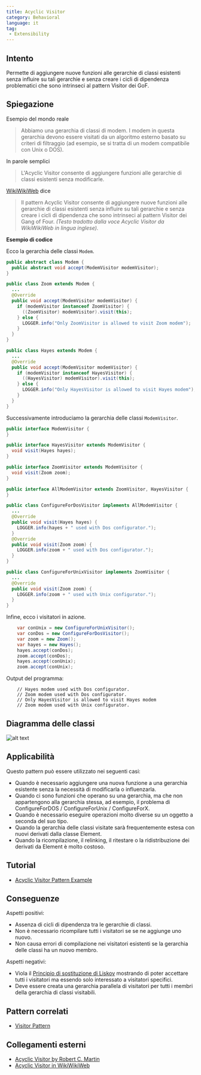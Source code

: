 ```yaml
---
title: Acyclic Visitor
category: Behavioral
language: it
tag:
 - Extensibility
---
```


## Intento

Permette di aggiungere nuove funzioni alle gerarchie di classi esistenti senza influire su tali gerarchie e senza creare i cicli di dipendenza problematici che sono intrinseci al pattern Visitor dei GoF.

## Spiegazione

Esempio del mondo reale

> Abbiamo una gerarchia di classi di modem. I modem in questa gerarchia devono essere visitati da un algoritmo esterno basato su criteri di filtraggio (ad esempio, se si tratta di un modem compatibile con Unix o DOS).

In parole semplici

> L'Acyclic Visitor consente di aggiungere funzioni alle gerarchie di classi esistenti senza modificarle.

[WikiWikiWeb](https://wiki.c2.com/?AcyclicVisitor) dice

>Il pattern Acyclic Visitor consente di aggiungere nuove funzioni alle gerarchie di classi esistenti senza influire su tali gerarchie e senza creare i cicli di dipendenza che sono intrinseci al pattern Visitor dei Gang of Four. _(Testo tradotto dalla voce Acyclic Visitor da WikiWikiWeb in lingua inglese)._

**Esempio di codice**

Ecco la gerarchia delle classi `Modem`.

```java
public abstract class Modem {
  public abstract void accept(ModemVisitor modemVisitor);
}

public class Zoom extends Modem {
  ...
  @Override
  public void accept(ModemVisitor modemVisitor) {
    if (modemVisitor instanceof ZoomVisitor) {
      ((ZoomVisitor) modemVisitor).visit(this);
    } else {
      LOGGER.info("Only ZoomVisitor is allowed to visit Zoom modem");
    }
  }
}

public class Hayes extends Modem {
  ...
  @Override
  public void accept(ModemVisitor modemVisitor) {
    if (modemVisitor instanceof HayesVisitor) {
      ((HayesVisitor) modemVisitor).visit(this);
    } else {
      LOGGER.info("Only HayesVisitor is allowed to visit Hayes modem");
    }
  }
}
```


Successivamente introduciamo la gerarchia delle classi `ModemVisitor`.

```java
public interface ModemVisitor {
}

public interface HayesVisitor extends ModemVisitor {
  void visit(Hayes hayes);
}

public interface ZoomVisitor extends ModemVisitor {
  void visit(Zoom zoom);
}

public interface AllModemVisitor extends ZoomVisitor, HayesVisitor {
}

public class ConfigureForDosVisitor implements AllModemVisitor {
  ...
  @Override
  public void visit(Hayes hayes) {
    LOGGER.info(hayes + " used with Dos configurator.");
  }
  @Override
  public void visit(Zoom zoom) {
    LOGGER.info(zoom + " used with Dos configurator.");
  }
}

public class ConfigureForUnixVisitor implements ZoomVisitor {
  ...
  @Override
  public void visit(Zoom zoom) {
    LOGGER.info(zoom + " used with Unix configurator.");
  }
}
```

Infine, ecco i visitatori in azione.

```java
    var conUnix = new ConfigureForUnixVisitor();
    var conDos = new ConfigureForDosVisitor();
    var zoom = new Zoom();
    var hayes = new Hayes();
    hayes.accept(conDos);
    zoom.accept(conDos);
    hayes.accept(conUnix);
    zoom.accept(conUnix);   
```

Output del programma:

```
    // Hayes modem used with Dos configurator.
    // Zoom modem used with Dos configurator.
    // Only HayesVisitor is allowed to visit Hayes modem
    // Zoom modem used with Unix configurator.
```

## Diagramma delle classi

![alt text](../../../acyclic-visitor/etc/acyclic-visitor.png "Acyclic Visitor")

## Applicabilità

Questo pattern può essere utilizzato nei seguenti casi:

* Quando è necessario aggiungere una nuova funzione a una gerarchia esistente senza la necessità di modificarla o influenzarla. 
* Quando ci sono funzioni che operano su una gerarchia, ma che non appartengono alla gerarchia stessa, ad esempio, il problema di ConfigureForDOS / ConfigureForUnix / ConfigureForX. 
* Quando è necessario eseguire operazioni molto diverse su un oggetto a seconda del suo tipo.
* Quando la gerarchia delle classi visitate sarà frequentemente estesa con nuovi derivati dalla classe Element.
* Quando la ricompilazione, il relinking, il ritestare o la ridistribuzione dei derivati da Element è molto costoso.

## Tutorial

* [Acyclic Visitor Pattern Example](https://codecrafter.blogspot.com/2012/12/the-acyclic-visitor-pattern.html)

## Conseguenze

Aspetti positivi:

* Assenza di cicli di dipendenza tra le gerarchie di classi.
* Non è necessario ricompilare tutti i visitatori se se ne aggiunge uno nuovo.
* Non causa errori di compilazione nei visitatori esistenti se la gerarchia delle classi ha un nuovo membro.

Aspetti negativi:

* Viola il [Principio di sostituzione di Liskov](https://java-design-patterns.com/principles/#liskov-substitution-principle) mostrando di poter accettare tutti i visitatori ma essendo solo interessato a visitatori specifici.
* Deve essere creata una gerarchia parallela di visitatori per tutti i membri della gerarchia di classi visitabili.

## Pattern correlati

* [Visitor Pattern](https://java-design-patterns.com/patterns/visitor/)

## Collegamenti esterni

* [Acyclic Visitor by Robert C. Martin](http://condor.depaul.edu/dmumaugh/OOT/Design-Principles/acv.pdf)
* [Acyclic Visitor in WikiWikiWeb](https://wiki.c2.com/?AcyclicVisitor)
